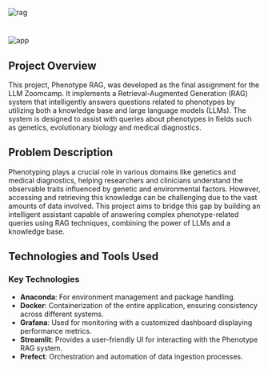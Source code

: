 
![rag](https://github.com/user-attachments/assets/530d822a-f48b-487c-b97a-9845462fcd08)
#
![app](https://github.com/user-attachments/assets/38ac1d64-2eaf-436a-8c9d-e7c3eec72fae)

## Project Overview
This project, Phenotype RAG, was developed as the final assignment for the LLM Zoomcamp. It implements a Retrieval-Augmented Generation (RAG) system that intelligently answers questions related to phenotypes by utilizing both a knowledge base and large language models (LLMs). The system is designed to assist with queries about phenotypes in fields such as genetics, evolutionary biology and medical diagnostics.

## Problem Description
Phenotyping plays a crucial role in various domains like genetics and medical diagnostics, helping researchers and clinicians understand the observable traits influenced by genetic and environmental factors. However, accessing and retrieving this knowledge can be challenging due to the vast amounts of data involved. This project aims to bridge this gap by building an intelligent assistant capable of answering complex phenotype-related queries using RAG techniques, combining the power of LLMs and a knowledge base.

## Technologies and Tools Used
### Key Technologies

- **Anaconda**: For environment management and package handling.
- **Docker**: Containerization of the entire application, ensuring consistency across different systems.
- **Grafana**: Used for monitoring with a customized dashboard displaying performance metrics.
- **Streamlit**: Provides a user-friendly UI for interacting with the Phenotype RAG system.
- **Prefect**: Orchestration and automation of data ingestion processes.


